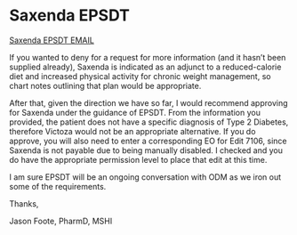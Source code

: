 # Saxenda EPSDT

[Saxenda EPSDT EMAIL](https://mygainwell-my.sharepoint.com/:u:/r/personal/christopher_nguyen_gainwelltechnologies_com/Documents/Evergreen/Emails/FW_%20Saxenda%20EPSDT%20.msg?csf=1&web=1&e=7stnnn)

If you wanted to deny for a request for more information (and it hasn’t been supplied already), Saxenda is indicated as an adjunct to a reduced-calorie diet and increased physical activity for chronic weight management, so chart notes outlining that plan would be appropriate.
 
After that, given the direction we have so far, I would recommend approving for Saxenda under the guidance of EPSDT. From the information you provided, the patient does not have a specific diagnosis of Type 2 Diabetes, therefore Victoza would not be an appropriate alternative.
If you do approve, you will also need to enter a corresponding EO for Edit 7106, since Saxenda is not payable due to being manually disabled. I checked and you do have the appropriate permission level to place that edit at this time.
 
I am sure EPSDT will be an ongoing conversation with ODM as we iron out some of the requirements.
 
Thanks,
 
Jason Foote, PharmD, MSHI
